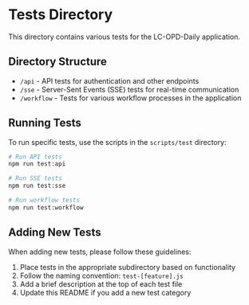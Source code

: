 # Tests Directory

This directory contains various tests for the LC-OPD-Daily application.

## Directory Structure

- `/api` - API tests for authentication and other endpoints
- `/sse` - Server-Sent Events (SSE) tests for real-time communication
- `/workflow` - Tests for various workflow processes in the application

## Running Tests

To run specific tests, use the scripts in the `scripts/test` directory:

```bash
# Run API tests
npm run test:api

# Run SSE tests
npm run test:sse

# Run workflow tests
npm run test:workflow
```

## Adding New Tests

When adding new tests, please follow these guidelines:

1. Place tests in the appropriate subdirectory based on functionality
2. Follow the naming convention: `test-[feature].js`
3. Add a brief description at the top of each test file
4. Update this README if you add a new test category
